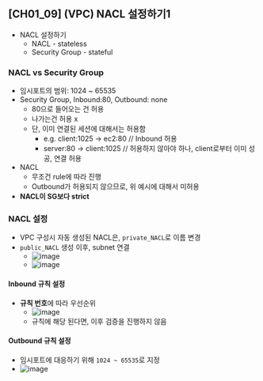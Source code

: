 ## [CH01_09] (VPC) NACL 설정하기1
- NACL 설정하기
  - NACL - stateless
  - Security Group - stateful

### NACL vs Security Group
- 임시포트의 범위: 1024 ~ 65535
- Security Group, Inbound:80, Outbound: none
  - 80으로 들어오는 건 허용
  - 나가는건 허용 x
  - 단, 이미 연결된 세션에 대해서는 허용함
    - e.g. client:1025 -> ec2:80 // Inbound 허용
    - server:80 -> client:1025 // 허용하지 않아야 하나, client로부터 이미 성공, 연결 허용
- NACL
  - 무조건 rule에 따라 진행
  - Outbound가 허용되지 않으므로, 위 예시에 대해서 미허용
- **NACL이 SG보다 strict**

### NACL 설정
- VPC 구성시 자동 생성된 NACL은, `private_NACL`로 이름 변경
- `public_NACL` 생성 이후, subnet 연결
  - ![image](https://user-images.githubusercontent.com/10006290/191528947-68f88810-2067-4e2f-9e9d-e3fdd4a58b02.png)
  - ![image](https://user-images.githubusercontent.com/10006290/191529201-f7607c15-57c1-4e91-9ab0-73d0abfc9a16.png)

#### Inbound 규칙 설정
- **규칙 번호**에 따라 우선순위
  - ![image](https://user-images.githubusercontent.com/10006290/191529497-2474bdf0-1d4b-48eb-a559-9c953a48652b.png)
  - 규칙에 해당 된다면, 이후 검증을 진행하지 않음

#### Outbound 규칙 설정
- 임시포트에 대응하기 위해 `1024 ~ 65535`로 지정
- ![image](https://user-images.githubusercontent.com/10006290/191530110-2a3372bf-6445-49ed-822d-749fb69889a5.png)